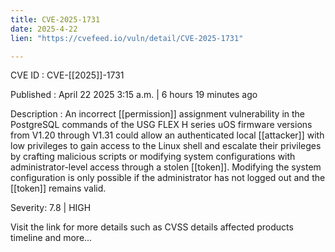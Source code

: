 ```yaml
---
title: CVE-2025-1731
date: 2025-4-22
lien: "https://cvefeed.io/vuln/detail/CVE-2025-1731"

---
```


CVE ID : CVE-[[2025]]-1731

Published :  April 22
2025
3:15 a.m. | 6 hours
19 minutes ago

Description : An incorrect  [[permission]] assignment vulnerability in the PostgreSQL commands of the USG FLEX H series uOS firmware versions from V1.20 through V1.31 could allow an authenticated local  [[attacker]] with low privileges to gain access to the Linux shell and escalate their privileges by crafting malicious scripts or modifying system configurations with administrator-level access through a stolen  [[token]]. Modifying the system configuration is only possible if the administrator has not logged out and the  [[token]] remains valid.

Severity: 7.8 | HIGH

Visit the link for more details
such as CVSS details
affected products
timeline
and more...
